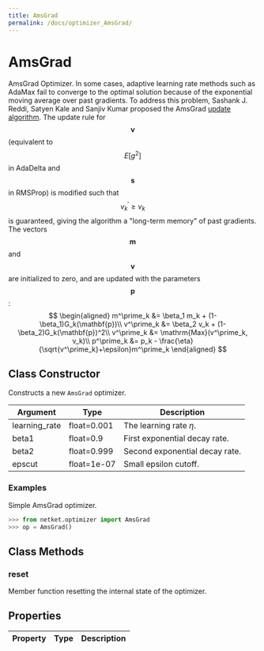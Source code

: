 ```yaml
---
title: AmsGrad
permalink: /docs/optimizer_AmsGrad/
---
```

# AmsGrad
AmsGrad Optimizer. In some cases, adaptive learning rate methods such as AdaMax fail to converge to the optimal solution because of the exponential moving average over past gradients. To address this problem, Sashank J. Reddi, Satyen Kale and Sanjiv Kumar proposed the AmsGrad [update algorithm](https://openreview.net/forum?id=ryQu7f-RZ). The update rule for $$\mathbf{v}$$ (equivalent to $$E[g^2]$$ in AdaDelta and $$\mathbf{s}$$ in RMSProp) is modified such that $$v^\prime_k \geq v_k$$ is guaranteed, giving the algorithm a "long-term memory" of past gradients. The vectors $$\mathbf{m}$$ and $$\mathbf{v}$$ are initialized to zero, and are updated with the parameters $$\mathbf{p}$$: $$ \begin{aligned} m^\prime_k &= \beta_1 m_k + (1-\beta_1)G_k(\mathbf{p})\\ v^\prime_k &= \beta_2 v_k + (1-\beta_2)G_k(\mathbf{p})^2\\ v^\prime_k &= \mathrm{Max}(v^\prime_k, v_k)\\ p^\prime_k &= p_k - \frac{\eta}{\sqrt{v^\prime_k}+\epsilon}m^\prime_k \end{aligned} $$

## Class Constructor
Constructs a new ``AmsGrad`` optimizer.

|  Argument   |   Type    |         Description          |
|-------------|-----------|------------------------------|
|learning_rate|float=0.001|The learning rate $\eta$.     |
|beta1        |float=0.9  |First exponential decay rate. |
|beta2        |float=0.999|Second exponential decay rate.|
|epscut       |float=1e-07|Small epsilon cutoff.         |


### Examples
Simple AmsGrad optimizer.

```python
>>> from netket.optimizer import AmsGrad
>>> op = AmsGrad()

```



## Class Methods 
### reset
Member function resetting the internal state of the optimizer.


## Properties

|Property|Type|Description|
|--------|----|-----------|

